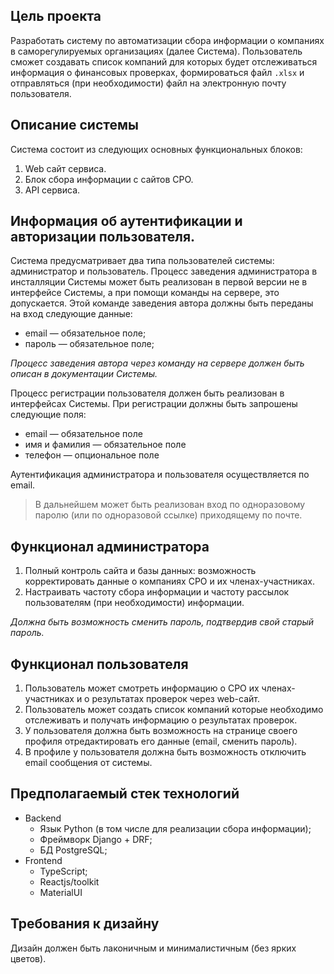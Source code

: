 ## Цель проекта

Разработать систему по автоматизации сбора информации о компаниях в саморегулируемых организациях (далее Система).
Пользователь сможет создавать список компаний для которых будет отслеживаться информация о финансовых
проверках, формироваться файл `.xlsx` и отправляться (при необходимости) файл на электронную почту пользователя.

## Описание системы

Система состоит из следующих основных функциональных блоков:

1. Web сайт сервиса.
2. Блок сбора информации с сайтов СРО.
3. API сервиса.

## Информация об аутентификации и авторизации пользователя.

Система предусматривает два типа пользователей системы: администратор и пользователь.
Процесс заведения администратора в инсталляции Системы может быть реализован в первой версии
не в интерфейсе Системы, а при помощи команды на сервере, это допускается.
Этой команде заведения автора должны быть переданы на вход следующие данные:

- email — обязательное поле;
- пароль — обязательное поле;

*Процесс заведения автора через команду на сервере должен быть описан в
документации Системы.*

Процесс регистрации пользователя должен быть реализован в интерфейсах Системы.
При регистрации должны быть запрошены следующие поля:

- email — обязательное поле
- имя и фамилия — обязательное поле
- телефон — опциональное поле

Аутентификация администратора и пользователя осуществляется по email.
> В дальнейшем может быть реализован вход по одноразовому
> паролю (или по одноразовой ссылке) приходящему по почте.

## Функционал администратора

1. Полный контроль сайта и базы данных: возможность корректировать данные о
   компаниях СРО и их членах-участниках.
2. Настраивать частоту сбора информации и частоту рассылок пользователям (при необходимости) информации.

*Должна быть возможность сменить пароль, подтвердив свой старый пароль.*

## Функционал пользователя

1. Пользователь может смотреть информацию о СРО их членах-участниках и о результатах проверок через web-сайт.
2. Пользователь может создать список компаний которые необходимо отслеживать и
   получать информацию о результатах проверок.
3. У пользователя должна быть возможность на странице своего профиля
   отредактировать его данные (email, сменить пароль).
4. В профиле у пользователя должна быть возможность отключить email сообщения от системы.

## Предполагаемый стек технологий

* Backend
    - Язык Python (в том числе для реализации сбора информации);
    - Фреймворк Django + DRF;
    - БД PostgreSQL;
* Frontend
    - TypeScript;
    - Reactjs/toolkit
    - MaterialUI

## Требования к дизайну

Дизайн должен быть лаконичным и минималистичным (без ярких цветов).
